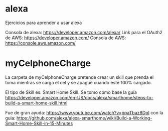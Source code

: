 # alexa
Ejercicios para aprender a usar alexa

Consola de alexa: https://developer.amazon.com/alexa/
Link para el OAuth2 de AWS: https://developer.amazon.com/
Consola de AWS: https://console.aws.amazon.com/

# myCelphoneCharge

La carpeta de myCelphoneCharge pretende crear un skill que prenda el toma mientras se carga el cel y se apague cuando este 100% cargado.

El tipo de Skill es: Smart Home Skill.
Se tomo como base la guía https://developer.amazon.com/en-US/docs/alexa/smarthome/steps-to-build-a-smart-home-skill.html

Fue de gran ayuda: https://www.youtube.com/watch?v=ppaTbaz8DpI
con la guia: https://github.com/alexa/alexa-smarthome/wiki/Build-a-Working-Smart-Home-Skill-in-15-Minutes
